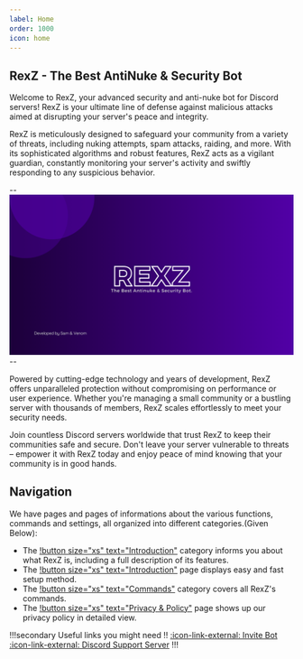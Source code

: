 ```yaml
---
label: Home
order: 1000
icon: home
---
```


## RexZ - The Best AntiNuke & Security Bot


Welcome to RexZ, your advanced security and anti-nuke bot for Discord servers! RexZ is your ultimate line of defense against malicious attacks aimed at disrupting your server's peace and integrity.

RexZ is meticulously designed to safeguard your community from a variety of threats, including nuking attempts, spam attacks, raiding, and more. With its sophisticated algorithms and robust features, RexZ acts as a vigilant guardian, constantly monitoring your server's activity and swiftly responding to any suspicious behavior.

--![](./img/REXZ.png)--

Powered by cutting-edge technology and years of development, RexZ offers unparalleled protection without compromising on performance or user experience. Whether you're managing a small community or a bustling server with thousands of members, RexZ scales effortlessly to meet your security needs.

Join countless Discord servers worldwide that trust RexZ to keep their communities safe and secure. Don't leave your server vulnerable to threats – empower it with RexZ today and enjoy peace of mind knowing that your community is in good hands.

## Navigation

We have pages and pages of informations about the various functions, commands and settings, all organized into different categories.(Given Below):
- The [!button size="xs" text="Introduction"](./Introduction/WhatIsRexz.md) category informs you about what RexZ is, including a full description of its features.
- The [!button size="xs" text="Introduction"](./setup.md) page displays easy and fast setup method.
- The [!button size="xs" text="Commands"](./Commands/ArtificialIntelligence/Ask.md) category covers all RexZ's commands.
- The [!button size="xs" text="Privacy & Policy"](./privacypolicy.md) page shows up our privacy policy in detailed view.

!!!secondary Useful links you might need !!
[:icon-link-external: Invite Bot](https://discord.com/api/oauth2/authorize?client_id=856741116912861276&permissions=8&scope=bot%20applications.commands) <br>
[:icon-link-external: Discord Support Server](https://discord.gg/YcnBaSG8AF)
!!!
<!-- 
## Commands

[![](./img/REXZ-COMMANDS.png)](./Commands/ArtificialIntelligence/Ask.md) -->